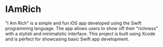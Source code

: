 # IAmRich
"I Am Rich" is a simple and fun iOS app developed using the Swift programming language. The app allows users to show off their "richness" with a stylish and minimalistic interface. This project is built using Xcode and is perfect for showcasing basic Swift app development.
